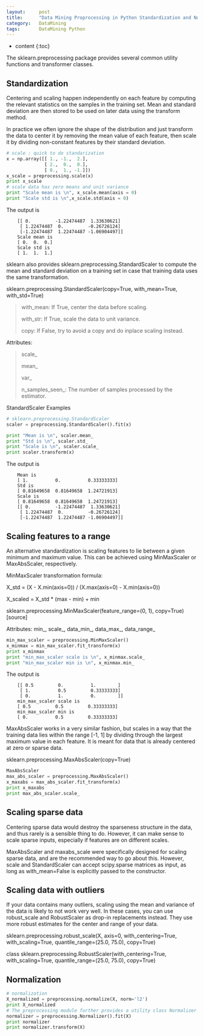 ```yaml
---
layout:     post
title:      "Data Mining Proprocessing in Python Standardization and Normalization"
category:   DataMining 
tags:		DataMining Python
---
```

* content
{:toc}

The sklearn.preprocessing package provides several common utility functions and transformer classes.

## Standardization

Centering and scaling happen independently on each feature by computing the relevant statistics on the samples in the training set. Mean and standard deviation are then stored to be used on later data using the transform method.

In practice we often ignore the shape of the distribution and just transform the data to center it by removing the mean value of each feature, then scale it by dividing non-constant features by their standard deviation.

```python
# scale : quick to do standarization
x = np.array([[ 1., -1.,  2.],
              [ 2.,  0.,  0.],
              [ 0.,  1., -1.]])
x_scale = preprocessing.scale(x)
print x_scale
# scale data has zero means and unit variance
print "Scale mean is \n", x_scale.mean(axis = 0)
print "Scale std is \n",x_scale.std(axis = 0)
```
The output is 
```
	[[ 0.         -1.22474487  1.33630621]
	 [ 1.22474487  0.         -0.26726124]
	 [-1.22474487  1.22474487 -1.06904497]]
	Scale mean is 
	[ 0.  0.  0.]
	Scale std is 
	[ 1.  1.  1.]
```
sklearn also provides sklearn.preprocessing.StandardScaler to compute the mean and standard deviation on a training set in case that training data uses the same transformation.

sklearn.preprocessing.StandardScaler(copy=True, with_mean=True, with_std=True)

>	with_mean: If True, center the data before scaling.
>
>	with_str: If True, scale the data to unit variance.
>
>	copy: If False, try to avoid a copy and do inplace scaling instead. 

Attributes:

>	scale_
>
>	mean_
>
>	var_
>
>	n_samples_seen_: The number of samples processed by the estimator. 

StandardScaler Examples	
```python
# sklearn.preprocessing.StandardScaler
scaler = preprocessing.StandardScaler().fit(x)

print "Mean is \n", scaler.mean_
print "Std is \n", scaler.std_
print "Scale is \n", scaler.scale_
print scaler.transform(x)
```
The output is 

```
	Mean is 	
	[ 1.          0.          0.33333333]	
	Std is 
	[ 0.81649658  0.81649658  1.24721913]	
	Scale is 	
	[ 0.81649658  0.81649658  1.24721913]	
	[[ 0.         -1.22474487  1.33630621]	
	 [ 1.22474487  0.         -0.26726124]	
	 [-1.22474487  1.22474487 -1.06904497]]
```

## Scaling features to a range

An alternative standardization is scaling features to lie between a given minimum and maximum value. This can be achieved using MinMaxScaler or MaxAbsScaler, respectively.

MinMaxScaler transformation formula:

X_std = (X - X.min(axis=0)) / (X.max(axis=0) - X.min(axis=0))

X_scaled = X_std * (max - min) + min

sklearn.preprocessing.MinMaxScaler(feature_range=(0, 1), copy=True)[source]

Attributes: min_, scale_, data_min_, data_max_, data_range_

```python
min_max_scaler = preprocessing.MinMaxScaler()
x_minmax = min_max_scaler.fit_transform(x)
print x_minmax
print "min_max_scaler scale is \n", x_minmax.scale_
print "min_max_scaler min is \n", x_minmax.min_
```
The output is 

```
	[[ 0.5         0.          1.        ]	 
	 [ 1.          0.5         0.33333333]	 
	 [ 0.          1.          0.        ]]	
	min_max_scaler scale is 	
	[ 0.5         0.5         0.33333333]	
	min_max_scaler min is 	
	[ 0.          0.5         0.33333333]
```

MaxAbsScaler works in a very similar fashion, but scales in a way that the training data lies within the range [-1, 1] by dividing through the largest maximum value in each feature. It is meant for data that is already centered at zero or sparse data.

sklearn.preprocessing.MaxAbsScaler(copy=True)

```python
MaxAbsScaler
max_abs_scaler = preprocessing.MaxAbsScaler()
x_maxabs = max_abs_scaler.fit_transform(x)
print x_maxabs
print max_abs_scaler.scale_
```

## Scaling sparse data

Centering sparse data would destroy the sparseness structure in the data, and thus rarely is a sensible thing to do. However, it can make sense to scale sparse inputs, especially if features are on different scales.

MaxAbsScaler and maxabs_scale were specifically designed for scaling sparse data, and are the recommended way to go about this. However, scale and StandardScaler can accept scipy.sparse matrices as input, as long as with_mean=False is explicitly passed to the constructor. 

## Scaling data with outliers

If your data contains many outliers, scaling using the mean and variance of the data is likely to not work very well. In these cases, you can use robust_scale and RobustScaler as drop-in replacements instead. They use more robust estimates for the center and range of your data.

sklearn.preprocessing.robust_scale(X, axis=0, with_centering=True, with_scaling=True, quantile_range=(25.0, 75.0), copy=True)

class sklearn.preprocessing.RobustScaler(with_centering=True, with_scaling=True, quantile_range=(25.0, 75.0), copy=True)

## Normalization
```python
# normalization
X_normalized = preprocessing.normalize(X, norm='l2')
print X_normalized
# The preprocessing module further provides a utility class Normalizer
normalizer = preprocessing.Normalizer().fit(X)
print normalizer
print normalizer.transform(X)
```